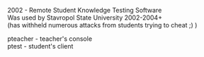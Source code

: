2002 - Remote Student Knowledge Testing Software  
Was used by Stavropol State University 2002-2004+  
(has withheld numerous attacks from students trying to cheat ;) )

pteacher - teacher's console  
ptest - student's client
